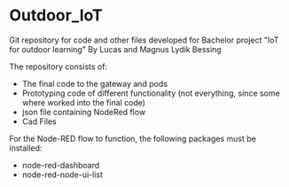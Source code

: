 # Outdoor_IoT
Git repository for code and other files developed for Bachelor project "IoT for outdoor learning" By Lucas and Magnus Lydik Bessing

The repository consists of:
- The final code to the gateway and pods
- Prototyping code of different functionality (not everything, since some where worked into the final code)
- json file containing NodeRed flow
- Cad Files

For the Node-RED flow to function, the following packages must be installed: 
- node-red-dashboard
- node-red-node-ui-list
